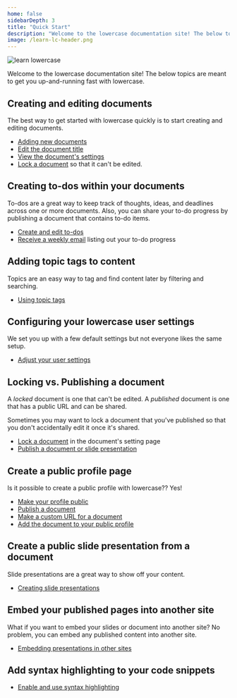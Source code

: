 ```yaml
---
home: false
sidebarDepth: 3
title: "Quick Start"
description: "Welcome to the lowercase documentation site! The below topics are meant to get you up-and-running fast with lowercase."
image: /learn-lc-header.png
---
```


![learn lowercase](/learn-lc-header.png)

Welcome to the lowercase documentation site! The below topics are meant to get you up-and-running fast with lowercase.

## Creating and editing documents

The best way to get started with lowercase quickly is to start creating and editing documents.

- [Adding new documents](/guide/documents.html#add-a-new-document)
- [Edit the document title](/guide/documents.html#document-titles)
- [View the document's settings](/guide/documents.html#document-settings)
- [Lock a document](/guide/documents.html#lock-a-document-from-editing) so that it can't be edited.

## Creating to-dos within your documents

To-dos are a great way to keep track of thoughts, ideas, and deadlines across one or more documents. Also, you can share your to-do progress by publishing a document that contains to-do items.

- [Create and edit to-dos](/guide/to-dos.html#creating-editing-to-dos)
- [Receive a weekly email](/user/settings.html#weekly-to-do-update-emails) listing out your to-do progress

## Adding topic tags to content

Topics are an easy way to tag and find content later by filtering and searching.

- [Using topic tags](/guide/topic-tags.html#creating-topic-tags)

## Configuring your lowercase user settings

We set you up with a few default settings but not everyone likes the same setup.

- [Adjust your user settings](/user/settings.html#make-profile-public)

## Locking vs. Publishing a document

A _locked_ document is one that can't be edited. A _published_ document is one that has a public URL and can be shared.

Sometimes you may want to lock a document that you've published so that you don't accidentally edit it once it's shared.

- [Lock a document](/guide/documents.html#lock-a-document-from-editing) in the document's setting page
- [Publish a document or slide presentation](/guide/documents.html#publishing-a-document)

## Create a public profile page

Is it possible to create a public profile with lowercase?? Yes!

- [Make your profile public](/user/profile.html)
- [Publish a document](/guide/documents.html#publishing-a-document)
- [Make a custom URL for a document](/publishing/documents.html#custom-urls)
- [Add the document to your public profile](/guide/documents.html#add-document-to-public-profile)

## Create a public slide presentation from a document

Slide presentations are a great way to show off your content.

- [Creating slide presentations](/guide/slides.html#adding-slides)

## Embed your published pages into another site

What if you want to embed your slides or document into another site? No problem, you can embed any published content into another site.

- [Embedding presentations in other sites](/guide/slides.html#embedding-presentations-in-other-sites)

## Add syntax highlighting to your code snippets

- [Enable and use syntax highlighting](/guide/code.html#code-syntax-highlighting)
